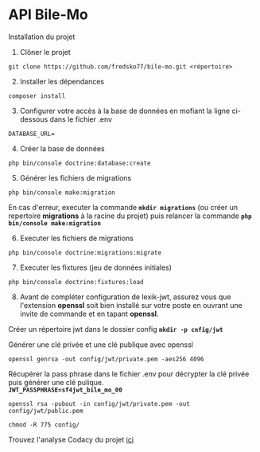 # API Bile-Mo

Installation du projet 

1. Clôner le projet
```
git clone https://github.com/fredsko77/bile-mo.git <répertoire>
```

2. Installer les dépendances 
```
composer install
``` 

3. Configurer votre accès à la base de données en mofiant la ligne ci-dessous dans le fichier .env
```
DATABASE_URL=
```

4. Créer la base de données 
``` 
php bin/console doctrine:database:create
```

5. Générer les fichiers de migrations 
```
php bin/console make:migration
``` 
En cas d'erreur, executer la commande **`mkdir migrations`** (ou créer un repertoire **migrations** à la racine du projet) puis relancer la commande **`php bin/console make:migration`**

6. Executer les fichiers de migrations 
``` 
php bin/console doctrine:migrations:migrate
```

7. Executer les fixtures (jeu de données initiales)
``` 
php bin/console doctrine:fixtures:load
```

8. Avant de compléter configuration de lexik-jwt, assurez vous que l'extension **openssl** soit bien installé sur votre poste en ouvrant une invite de commande et en tapant **openssl**.
  
Créer un répertoire jwt dans le dossier config **`mkdir -p cnfig/jwt`**
  
Générer une clé privée et une clé publique avec openssl  
```
openssl genrsa -out config/jwt/private.pem -aes256 4096
```  

Récupérer la pass phrase dans le fichier .env pour décrypter la clé privée puis générer une clé pulique.   
**`JWT_PASSPHRASE=sf4jwt_bile_mo_00`**  
```
openssl rsa -pubout -in config/jwt/private.pem -out config/jwt/public.pem
```
```
chmod -R 775 config/ 
```
Trouvez l'analyse Codacy du projet [ici](https://app.codacy.com/gh/fredsko77/bile-mo/dashboard)
